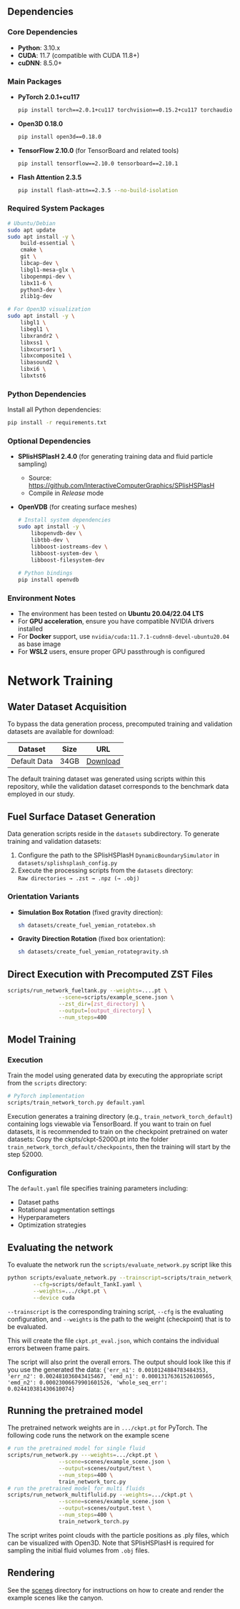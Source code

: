 ## Dependencies

### Core Dependencies
- **Python**: 3.10.x
- **CUDA**: 11.7 (compatible with CUDA 11.8+)
- **cuDNN**: 8.5.0+

### Main Packages
- **PyTorch 2.0.1+cu117**
  ```bash
  pip install torch==2.0.1+cu117 torchvision==0.15.2+cu117 torchaudio==2.0.2+cu117 --extra-index-url https://download.pytorch.org/whl/cu117
  ```
- **Open3D 0.18.0**
  ```bash
  pip install open3d==0.18.0
  ```
- **TensorFlow 2.10.0** (for TensorBoard and related tools)
  ```bash
  pip install tensorflow==2.10.0 tensorboard==2.10.1
  ```
- **Flash Attention 2.3.5**
  ```bash
  pip install flash-attn==2.3.5 --no-build-isolation
  ```

### Required System Packages
```bash
# Ubuntu/Debian
sudo apt update
sudo apt install -y \
    build-essential \
    cmake \
    git \
    libcap-dev \
    libgl1-mesa-glx \
    libopenmpi-dev \
    libx11-6 \
    python3-dev \
    zlib1g-dev

# For Open3D visualization
sudo apt install -y \
    libgl1 \
    libegl1 \
    libxrandr2 \
    libxss1 \
    libxcursor1 \
    libxcomposite1 \
    libasound2 \
    libxi6 \
    libxtst6
```

### Python Dependencies
Install all Python dependencies:
```bash
pip install -r requirements.txt
```

### Optional Dependencies
- **SPlisHSPlasH 2.4.0** (for generating training data and fluid particle sampling)
  - Source: https://github.com/InteractiveComputerGraphics/SPlisHSPlasH
  - Compile in *Release* mode

- **OpenVDB** (for creating surface meshes)
  ```bash
  # Install system dependencies
  sudo apt install -y \
      libopenvdb-dev \
      libtbb-dev \
      libboost-iostreams-dev \
      libboost-system-dev \
      libboost-filesystem-dev
      
  # Python bindings
  pip install openvdb
  ```

### Environment Notes
- The environment has been tested on **Ubuntu 20.04/22.04 LTS**
- For **GPU acceleration**, ensure you have compatible NVIDIA drivers installed
- For **Docker** support, use `nvidia/cuda:11.7.1-cudnn8-devel-ubuntu20.04` as base image
- For **WSL2** users, ensure proper GPU passthrough is configured

# Network Training

## Water Dataset Acquisition
To bypass the data generation process, precomputed training and validation datasets are available for download:

| Dataset       | Size | URL                                                          |
|---------------|------|--------------------------------------------------------------|
| Default Data  | 34GB | [Download](https://drive.google.com/file/d/1b3OjeXnsvwUAeUq2Z0lcrX7j9U7zLO07) |

The default training dataset was generated using scripts within this repository, while the validation dataset corresponds to the benchmark data employed in our study.

## Fuel Surface Dataset Generation
Data generation scripts reside in the `datasets` subdirectory. To generate training and validation datasets:

1. Configure the path to the SPlisHSPlasH `DynamicBoundarySimulator` in `datasets/splishsplash_config.py`
2. Execute the processing scripts from the `datasets` directory:  
   `Raw directories → .zst → .npz (→ .obj)`

### Orientation Variants
- **Simulation Box Rotation** (fixed gravity direction):  
  ```bash
  sh datasets/create_fuel_yemian_rotatebox.sh
  ```
- **Gravity Direction Rotation** (fixed box orientation):  
  ```bash
  sh datasets/create_fuel_yemian_rotategravity.sh
  ```

## Direct Execution with Precomputed ZST Files
```bash 
scripts/run_network_fueltank.py --weights=....pt \
                --scene=scripts/example_scene.json \
                --zst_dir=[zst_directory] \
                --output=[output_directory] \
                --num_steps=400
```

## Model Training

### Execution
Train the model using generated data by executing the appropriate script from the `scripts` directory:
```bash
# PyTorch implementation
scripts/train_network_torch.py default.yaml
```
Execution generates a training directory (e.g., `train_network_torch_default`) containing logs viewable via TensorBoard.
If you want to train on fuel datasets, it is recommended to train on the checkpoint pretrained on water datasets: 
Copy the ckpts/ckpt-52000.pt into the folder ```train_network_torch_default/checkpoints```, then the training will start by the step 52000.

### Configuration
The `default.yaml` file specifies training parameters including:
- Dataset paths
- Rotational augmentation settings
- Hyperparameters
- Optimization strategies

## Evaluating the network
To evaluate the network run the ```scripts/evaluate_network.py``` script like this
```bash
python scripts/evaluate_network.py --trainscript=scripts/train_network_torch.py \
        --cfg=scripts/default_TankI.yaml \
        --weights=.../ckpt.pt \
        --device cuda
```
```--trainscript``` is the corresponding training script,  ```--cfg``` is the evaluating configuration, and ```--weights``` is the path to the weight (checkpoint) that is to be evaluated.

This will create the file ```ckpt.pt_eval.json```, which contains the 
individual errors between frame pairs.

The script will also print the overall errors. The output should look like 
this if you use the generated the data:
```{'err_n1': 0.0010124884783484353, 'err_n2': 0.002481036043415467, 'emd_n1': 0.00013176361526100565, 'emd_n2': 0.00023006679901601526, 'whole_seq_err': 0.024410381430610074}```

## Running the pretrained model

The pretrained network weights are in ```.../ckpt.pt``` for PyTorch.
The following code runs the network on the example scene
```bash 
# run the pretrained model for single fluid
scripts/run_network.py ---weights=.../ckpt.pt \
                --scene=scenes/example_scene.json \
                --output=scenes/output/test \
                --num_steps=400 \
                train_network_torc.py
# run the pretrained model for multi fluids    
scripts/run_network_multiflulid.py --weights=.../ckpt.pt \
                --scene=scenes/example_scene.json \
                --output=scenes/output.test \
                --num_steps=400 \ 
                train_network_torch.py 
```

The script writes point clouds with the particle positions as .ply files, which can be visualized with Open3D.
Note that SPlisHSPlasH is required for sampling the initial fluid volumes from ```.obj``` files.

## Rendering

See the [scenes](scenes/README.md) directory for instructions on how to create and render the example scenes like the canyon.

